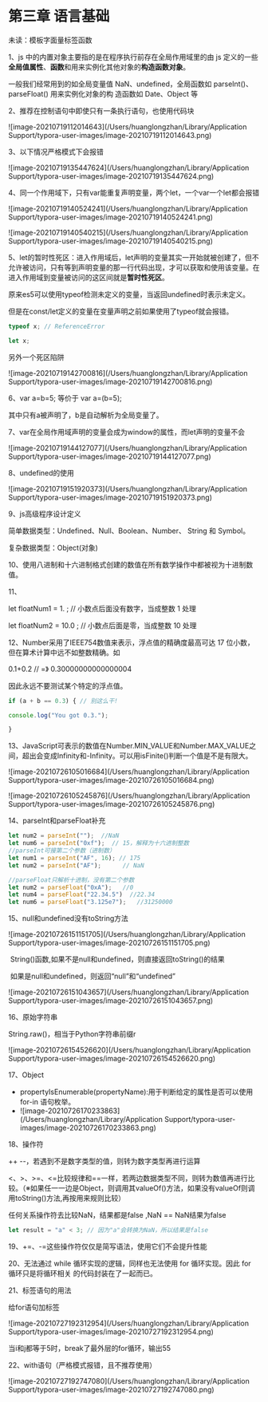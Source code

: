 # 第三章 语言基础

未读：模板字面量标签函数



1、js 中的内置对象主要指的是在程序执行前存在全局作用域里的由 js 定义的一些**全局值属性**、**函数**和用来实例化其他对象的**构造函数对象**。

一般我们经常用到的如全局变量值 NaN、undefined，全局函数如 parseInt()、parseFloat() 用来实例化对象的构 造函数如 Date、Object 等







2、推荐在控制语句中即使只有一条执行语句，也使用代码块

![image-20210719112014643](/Users/huanglongzhan/Library/Application Support/typora-user-images/image-20210719112014643.png)





3、以下情况严格模式下会报错

![image-20210719135447624](/Users/huanglongzhan/Library/Application Support/typora-user-images/image-20210719135447624.png)





4、同一个作用域下，只有var能重复声明变量，两个let，一个var一个let都会报错

![image-20210719140524241](/Users/huanglongzhan/Library/Application Support/typora-user-images/image-20210719140524241.png)

![image-20210719140540215](/Users/huanglongzhan/Library/Application Support/typora-user-images/image-20210719140540215.png)









5、let的暂时性死区：进入作用域后，let声明的变量其实一开始就被创建了，但不允许被访问，只有等到声明变量的那一行代码出现，才可以获取和使用该变量。在进入作用域到变量被访问的这区间就是**暂时性死区**。



原来es5可以使用typeof检测未定义的变量，当返回undefined时表示未定义。

但是在const/let定义的变量在变量声明之前如果使用了typeof就会报错。

```javascript
typeof x; // ReferenceError

let x;
```



另外一个死区陷阱

![image-20210719142700816](/Users/huanglongzhan/Library/Application Support/typora-user-images/image-20210719142700816.png)







6、var a=b=5; 等价于 var a=(b=5);

其中只有a被声明了，b是自动解析为全局变量了。





7、var在全局作用域声明的变量会成为window的属性，而let声明的变量不会

![image-20210719144127077](/Users/huanglongzhan/Library/Application Support/typora-user-images/image-20210719144127077.png)





8、undefined的使用

![image-20210719151920373](/Users/huanglongzhan/Library/Application Support/typora-user-images/image-20210719151920373.png)



9、js高级程序设计定义

简单数据类型：Undefined、Null、Boolean、Number、 String 和 Symbol。

复杂数据类型：Object(对象)



10、使用八进制和十六进制格式创建的数值在所有数学操作中都被视为十进制数值。



11、

let floatNum1 = 1. ; 			// 小数点后面没有数字，当成整数 1 处理 

let floatNum2 = 10.0 ;		 // 小数点后面是零，当成整数 10 处理





12、Number采用了IEEE754数值来表示，浮点值的精确度最高可达 17 位小数，但在算术计算中远不如整数精确。如

0.1+0.2         // =》 0.30000000000000004

因此永远不要测试某个特定的浮点值。



```javascript
if (a + b == 0.3) { // 别这么干! 

console.log("You got 0.3.");

}
```





13、JavaScript可表示的数值在Number.MIN_VALUE和Number.MAX_VALUE之间，超出会变成Infinity和-Infinity。可以用isFinite()判断一个值是不是有限大。



![image-20210726105016684](/Users/huanglongzhan/Library/Application Support/typora-user-images/image-20210726105016684.png)

![image-20210726105245876](/Users/huanglongzhan/Library/Application Support/typora-user-images/image-20210726105245876.png)





14、parseInt和parseFloat补充

```javascript
let num2 = parseInt("");  //NaN
let num6 = parseInt("0xf");  // 15，解释为十六进制整数
//parseInt可接第二个参数（进制数）
let num1 = parseInt("AF", 16); // 175
let num2 = parseInt("AF");      // NaN

//parseFloat只解析十进制，没有第二个参数
let num2 = parseFloat("0xA");   //0
let num4 = parseFloat("22.34.5")  //22.34
let num6 = parseFloat("3.125e7");   //31250000
```





15、null和undefined没有toString方法

![image-20210726151151705](/Users/huanglongzhan/Library/Application Support/typora-user-images/image-20210726151151705.png)

​		String()函数,如果不是null和undefined，则直接返回toString()的结果

​		如果是null和undefined，则返回“null”和“undefined”

![image-20210726151043657](/Users/huanglongzhan/Library/Application Support/typora-user-images/image-20210726151043657.png)







16、原始字符串

String.raw()，相当于Python字符串前缀r

![image-20210726154526620](/Users/huanglongzhan/Library/Application Support/typora-user-images/image-20210726154526620.png)







17、Object

- propertyIsEnumerable(propertyName):用于判断给定的属性是否可以使用for-in 语句枚举。
- ![image-20210726170233863](/Users/huanglongzhan/Library/Application Support/typora-user-images/image-20210726170233863.png)





18、操作符

++ --，若遇到不是数字类型的值，则转为数字类型再进行运算



<、>、>=、<=比较规律和==一样，若两边数据类型不同，则转为数值再进行比较。（※如果任一一边是Object，则调用其valueOf()方法，如果没有valueOf则调用toString()方法,再按用来规则比较）

任何关系操作符去比较NaN，结果都是false ,NaN == NaN结果为false

```javascript
let result = "a" < 3; // 因为"a"会转换为NaN，所以结果是false
```





19、+=、-=这些操作符仅仅是简写语法，使用它们不会提升性能





20、无法通过 while 循环实现的逻辑，同样也无法使用 for 循环实现。因此 for 循环只是将循环相关 的代码封装在了一起而已。





21、标签语句的用法

给for语句加标签

![image-20210727192312954](/Users/huanglongzhan/Library/Application Support/typora-user-images/image-20210727192312954.png)

当i和j都等于5时，break了最外层的for循环，输出55





22、with语句（严格模式报错，且不推荐使用）

![image-20210727192747080](/Users/huanglongzhan/Library/Application Support/typora-user-images/image-20210727192747080.png)

